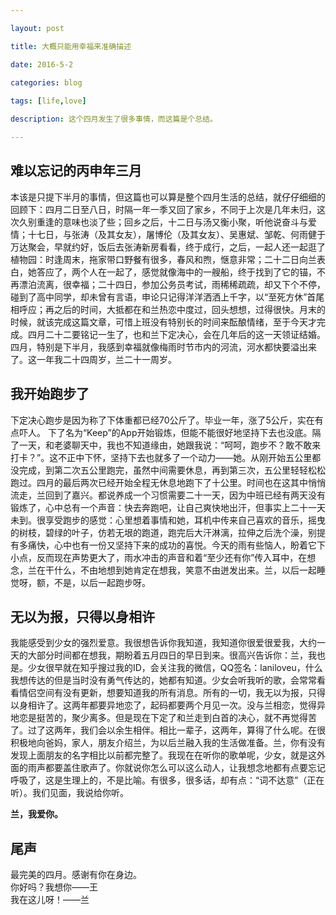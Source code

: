 ```yaml
---

layout: post 

title: 大概只能用幸福来准确描述

date: 2016-5-2

categories: blog
 
tags: [life,love]

description: 这个四月发生了很多事情，而这篇是个总结。

---
```


## 难以忘记的丙申年三月

本该是只提下半月的事情，但这篇也可以算是整个四月生活的总结，就仔仔细细的回顾下：四月二日至八日，时隔一年一季又回了家乡，不同于上次是几年未归，这次久别重逢的意味也淡了些；回乡之后，十二日与汤又衡小聚，听他说奋斗与爱情；十七日，与张涛（及其女友），屠博伦（及其女友）、吴惠斌、邹乾、何雨健于万达聚会，早就约好，饭后去张涛新房看看，终于成行，之后，一起人还一起逛了植物园：时逢周末，拖家带口野餐有很多，春风和煦，惬意非常；二十二日向兰表白，她答应了，两个人在一起了，感觉就像海中的一艘船，终于找到了它的锚，不再漂泊流离，很幸福；二十四日，参加公务员考试，雨稀稀疏疏，却又下个不停，碰到了高中同学，却未曾有言语，申论只记得洋洋洒洒上千字，以“至死方休”首尾相呼应；再之后的时间，大抵都在和兰热恋中度过，回头想想，过得很快。月末的时候，就该完成这篇文章，可惜上班没有特别长的时间来酝酿情绪，至于今天才完成。四月二十二要铭记一生了，也和兰下定决心，会在几年后的这一天领证结婚。四月，特别是下半月，我感到幸福就像梅雨时节市内的河流，河水都快要溢出来了。这一年我二十四周岁，兰二十一周岁。

## 我开始跑步了

下定决心跑步是因为称了下体重都已经70公斤了。毕业一年，涨了5公斤，实在有点吓人。 下了名为“Keep”的App开始锻炼，但能不能很好地坚持下去也没底。隔了一天，和老婆聊天中，我也不知道缘由，她跟我说：“呵呵，跑步不？敢不敢来打卡？”。这不正中下怀，坚持下去也就多了一个动力——她。从刚开始五公里都没完成，到第二次五公里跑完，虽然中间需要休息，再到第三次，五公里轻轻松松跑过。四月的最后两次已经开始全程无休息地跑下了十公里。时间也在这其中悄悄流走，兰回到了嘉兴。都说养成一个习惯需要二十一天，因为中班已经有两天没有锻炼了，心中总有一个声音：快去奔跑吧，让自己爽快地出汗，但事实上二十一天未到。很享受跑步的感觉：心里想着事情和她，耳机中传来自己喜欢的音乐，摇曳的树枝，碧绿的叶子，仿若无垠的跑道，跑完后大汗淋漓，拉伸之后洗个澡，别提有多痛快，心中也有一份又坚持下来的成功的喜悦。今天的雨有些恼人，盼着它下小点，反而现在声势更大了，雨水冲击的声音和着“至少还有你”传入耳中，在想念，兰在干什么，不由地想到她肯定在想我，笑意不由迸发出来。兰，以后一起睡觉呀，额，不是，以后一起跑步呀。

## 无以为报，只得以身相许

我能感受到少女的强烈爱意。我很想告诉你我知道，我知道你很爱很爱我，大约一天的大部分时间都在想我，期盼着五月四日的早日到来。很高兴告诉你：兰，我也是。少女很早就在知乎搜过我的ID，会关注我的微信，QQ签名：laniloveu，什么我想传达的但是当时没有勇气传达的，她都有知道。少女会听我听的歌，会常常看看情侣空间有没有更新，想要知道我的所有消息。所有的一切，我无以为报，只得以身相许了。这两年都要异地恋了，起码都要两个月见一次。没与兰相恋，觉得异地恋是挺苦的，聚少离多。但是现在下定了和兰走到白首的决心，就不再觉得苦了。过了这两年，我们会以余生相伴。相比一辈子，这两年，算得了什么呢。在很积极地向爸妈，家人，朋友介绍兰，为以后兰融入我的生活做准备。兰，你有没有发现上面朋友的名字相比以前都完整了。我现在在听你的歌单呢，少女，就是这外面的雨声都要盖住歌声了。你就说你怎么可以这么动人，让我想念地都有点要忘记呼吸了，这是生理上的，不是比喻。有很多，很多话，却有点：“词不达意”（正在听）。我们见面，我说给你听。

**兰，我爱你。**

## 尾声

最完美的四月。感谢有你在身边。    
你好吗？我想你——王  
我在这儿呀！——兰
